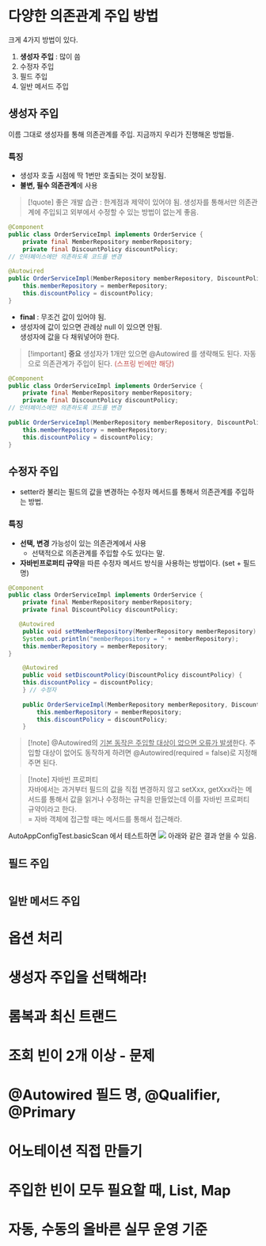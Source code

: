 # 다양한 의존관계 주입 방법
크게 4가지 방법이 있다.
1. **생성자 주입** : 많이 씀
2. 수정자 주입
3. 필드 주입
4. 일반 메서드 주입
## 생성자 주입
이름 그대로 생성자를 통해 의존관계를 주입.
지금까지 우리가 진행해온 방법들.
### 특징
- 생성자 호출 시점에 딱 1번만 호출되는 것이 보장됨.
- **불변, 필수 의존관계**에 사용

>[!quote] 좋은 개발 습관 : 한계점과 제약이 있어야 됨. 생성자를 통해서만 의존관계에 주입되고 외부에서 수정할 수 있는 방법이 없는게 좋음.

```java
@Component  
public class OrderServiceImpl implements OrderService {  
    private final MemberRepository memberRepository;
    private final DiscountPolicy discountPolicy;  
// 인터페이스에만 의존하도록 코드를 변경  
  
@Autowired  
public OrderServiceImpl(MemberRepository memberRepository, DiscountPolicy discountPolicy) {  
    this.memberRepository = memberRepository;  
    this.discountPolicy = discountPolicy;  
}
```

- **final** : 무조건 값이 있어야 됨. 
- 생성자에 값이 있으면 관례상 null 이 있으면 안됨.<br>
  생성자에 값을 다 채워넣어야 한다.

>[!important] **중요** 생성자가 1개만 있으면 @Autowired 를 생략해도 된다. 자동으로 의존관계가 주입이 된다. <font color="#c0504d">(스프링 빈에만 해당)</font>

```java
@Component  
public class OrderServiceImpl implements OrderService {  
    private final MemberRepository memberRepository;
    private final DiscountPolicy discountPolicy;  
// 인터페이스에만 의존하도록 코드를 변경  
  
public OrderServiceImpl(MemberRepository memberRepository, DiscountPolicy discountPolicy) {  
    this.memberRepository = memberRepository;  
    this.discountPolicy = discountPolicy;  
}
```

## 수정자 주입
- setter라 불리는 필드의 값을 변경하는 수정자 메서드를 통해서 의존관계를 주입하는 방법.
### 특징
- **선택, 변경** 가능성이 있는 의존관계에서 사용<br>
	- 선택적으로 의존관계를 주입할 수도 있다는 말.
- **자바빈프로퍼티 규약**을 따른 수정자 메서드 방식을 사용하는 방법이다. (set + 필드명)

```java
@Component  
public class OrderServiceImpl implements OrderService {    
    private final MemberRepository memberRepository;  
    private final DiscountPolicy discountPolicy; 

   @Autowired  
    public void setMemberRepository(MemberRepository memberRepository) {  
    System.out.println("memberRepository = " + memberRepository);  
    this.memberRepository = memberRepository;  
}

    @Autowired
    public void setDiscountPolicy(DiscountPolicy discountPolicy) {  
    this.discountPolicy = discountPolicy;  
    } // 수정자 
    
    public OrderServiceImpl(MemberRepository memberRepository, DiscountPolicy discountPolicy) {  
        this.memberRepository = memberRepository;  
        this.discountPolicy = discountPolicy;  
    }
```

>[!note] @Autowired의 <u>기본 동작은 주입할 대상이 없으면 오류가 발생</u>한다. 주입할 대상이 없어도 동작하게 하려면 @Autowired(required = false)로 지정해주면 된다.

>[!note] 자바빈 프로퍼티<br>
>자바에서는 과거부터 필드의 값을 직접 변경하지 않고 setXxx, getXxx라는 메서드를 통해서 값을 읽거나 수정하는 규칙을 만들었는데 이를 자바빈 프로퍼티 규약이라고 한다.<br>
> = 자바 객체에 접근할 때는 메서드를 통해서 접근해라.

AutoAppConfigTest.basicScan 에서 테스트하면
![](https://i.imgur.com/4edh1qd.png)
아래와 같은 결과 얻을 수 있음.

## 필드 주입
```java

```
## 일반 메서드 주입

# 옵션 처리
# 생성자 주입을 선택해라!
# 롬복과 최신 트랜드
# 조회 빈이 2개 이상 - 문제
# @Autowired 필드 명, @Qualifier, @Primary
# 어노테이션 직접 만들기
# 주입한 빈이 모두 필요할 때, List, Map
# 자동, 수동의 올바른 실무 운영 기준